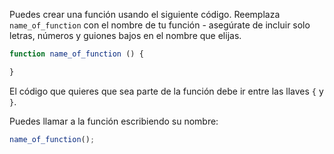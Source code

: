 Puedes crear una función usando el siguiente código. Reemplaza `name_of_function` con el nombre de tu función - asegúrate de incluir solo letras, números y guiones bajos en el nombre que elijas.

```javascript
function name_of_function () {

}
```

El código que quieres que sea parte de la función debe ir entre las llaves `{` y `}`.

Puedes llamar a la función escribiendo su nombre:

```javascript
name_of_function();
```